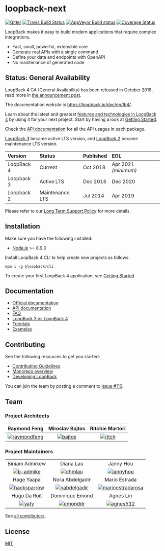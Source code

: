 # loopback-next

[![Gitter](https://badges.gitter.im/Join%20Chat.svg)](https://gitter.im/strongloop/loopback)
[![Travis Build Status](https://travis-ci.org/strongloop/loopback-next.svg?branch=master)](https://travis-ci.org/strongloop/loopback-next)
[![AppVeyor Build status](https://ci.appveyor.com/api/projects/status/q8vp7wrdn2ak6801/branch/master?svg=true)](https://ci.appveyor.com/project/strongloop/loopback-next/branch/master)
[![Coverage Status](https://coveralls.io/repos/github/strongloop/loopback-next/badge.svg?branch=master)](https://coveralls.io/github/strongloop/loopback-next?branch=master)

LoopBack makes it easy to build modern applications that require complex
integrations.

- Fast, small, powerful, extensible core
- Generate real APIs with a single command
- Define your data and endpoints with OpenAPI
- No maintenance of generated code

## Status: General Availability

LoopBack 4 GA (General Availability) has been released in October 2018, read
more in [the announcement post](http://strongloop.com/strongblog/loopback-4-ga).

The documentation website is https://loopback.io/doc/en/lb4/.

Learn about the latest and greatest
[features and technologies in LoopBack 4](https://loopback.io/doc/en/lb4/Crafting-LoopBack-4.html)
by using it for your next project. Start by having a look at
[Getting Started](https://loopback.io/doc/en/lb4/Getting-started.html).

Check the
[API documentation](https://apidocs.loopback.io/@loopback%2fdocs/apidocs.html)
for all the API usages in each package.

[LoopBack 3](https://loopback.io/doc/en/lb3/) became active LTS version, and
[LoopBack 2](https://loopback.io/doc/en/lb2/) became maintenance LTS version.

| Version    | Status          | Published | EOL                  |
|:-----------|:----------------|:----------|:---------------------|
| LoopBack 4 | Current         | Oct 2018  | Apr 2021 _(minimum)_ |
| Loopback 3 | Active LTS      | Dec 2016  | Dec 2020             |
| Loopback 2 | Maintenance LTS | Jul 2014  | Apr 2019             |

Please refer to our
[Long Term Support Policy](https://loopback.io/doc/en/contrib/Long-term-support.html)
for more details.

## Installation

Make sure you have the following installed:

- [Node.js](https://nodejs.org/en/download/) >= 8.9.0

Install LoopBack 4 CLI to help create new projects as follows:

```shell
npm i -g @loopback/cli
```

To create your first LoopBack 4 application, see
[Getting Started](http://loopback.io/doc/en/lb4/Getting-started.html).

## Documentation

- [Official documentation](http://loopback.io/doc/en/lb4/)
- [API documentation](http://apidocs.loopback.io/#LoopBack4)
- [FAQ](http://loopback.io/doc/en/lb4/FAQ.html)
- [LoopBack 3 vs LoopBack 4](http://loopback.io/doc/en/lb4/LoopBack-3.x.html)
- [Tutorials](http://loopback.io/doc/en/lb4/Tutorials.html)
- [Examples](http://loopback.io/doc/en/lb4/Examples.html)

## Contributing

See the following resources to get you started:

- [Contributing Guidelines](./docs/CONTRIBUTING.md)
- [Monorepo overview](./docs/site/MONOREPO.md)
- [Developing LoopBack](./docs/site/DEVELOPING.md)

You can join the team by posting a comment to
[issue #110](https://github.com/strongloop/loopback-next/issues/110).

## Team

### Project Architects

|                  Raymond Feng                   |            Miroslav Bajtos            |           Ritchie Martori           |
|:-----------------------------------------------:|:-------------------------------------:|:-----------------------------------:|
| [![raymondfeng]](http://github.com/raymondfeng) | [![bajtos]](http://github.com/bajtos) | [![ritch]](http://github.com/ritch) |

### Project Maintainers

<table>
      <tbody>
            <tr>
                  <td align="center">Biniam Admikew</td>
                  <td align="center">Diana Lau</td>
                  <td align="center">Janny Hou</td>
            </tr>
            <tr>
                  <td align="center"><a href="http://github.com/b-admike"><img src="https://avatars0.githubusercontent.com/u/13950637?v=3&amp;s=60" alt="b-admike" style="max-width:100%;"></a></td>
                  <td align="center"><a href="http://github.com/dhmlau"><img src="https://avatars2.githubusercontent.com/u/25489897?v=3&amp;s=60" alt="dhmlau" style="max-width:100%;"></a>
                  </td>
                  <td align="center"><a href="http://github.com/jannyHou"><img src="https://avatars2.githubusercontent.com/u/12554153?v=3&amp;s=60" alt="jannyhou" style="max-width:100%;"></a></td>
            </tr>
            <tr>
                  <td align="center">Hage Yaapa</td>
                  <td align="center">Nora Abdelgadir</td>
                  <td align="center">Mario Estrada</td>
            </tr>
            <tr>
                  <td align="center"><a href="https://github.com/hacksparrow"><img src="https://avatars2.githubusercontent.com/u/950112?v=3&amp;s=60" alt="hacksparrow" style="max-width:100%;"></a></td>
                  <td align="center"><a href="https://github.com/nabdelgadir"><img src="https://avatars0.githubusercontent.com/u/42985749?v=3&amp;s=60" alt="nabdelgadir" style="max-width:100%;"></a></td>
                  <td align="center"><a href="https://github.com/marioestradarosa"><img src="https://avatars2.githubusercontent.com/u/4633823?v=3&amp;s=60" alt="marioestradarosa" style="max-width:100%;"></a></td>
            </tr>
            <tr>
                  <td align="center">Hugo Da Roit</td>
                  <td align="center">Dominique Emond</td>
                  <td align="center">Agnes Lin</td>
            </tr>
            <tr>
                  <td align="center"><a href="https://github.com/yaty"><img src="https://avatars3.githubusercontent.com/u/11981803?v=3&amp;s=60" alt="yaty" style="max-width:100%;"></a>
                  </td>
                  <td align="center"><a href="https://github.com/emonddr"><img src="https://avatars0.githubusercontent.com/u/6864736??v=3&amp;s=60" alt="emonddr" style="max-width:100%;"></a></td>
                  <td align="center"><a href="https://github.com/agnes512"><img src="https://avatars3.githubusercontent.com/u/50331796?v=3&amp;s=60" alt="agnes512" style="max-width:100%;"></a></td>
            </tr>
      </tbody>
</table>

See
[all contributors](https://github.com/strongloop/loopback-next/graphs/contributors).

## License

[MIT](LICENSE)

[raymondfeng]: https://avatars0.githubusercontent.com/u/540892?v=3&s=60
[bajtos]: https://avatars2.githubusercontent.com/u/1140553?v=3&s=60
[ritch]: https://avatars2.githubusercontent.com/u/462228?v=3&s=60
[b-admike]: https://avatars0.githubusercontent.com/u/13950637?v=3&s=60
[dhmlau]: https://avatars2.githubusercontent.com/u/25489897?v=3&s=60
[jannyhou]: https://avatars2.githubusercontent.com/u/12554153?v=3&s=60
[hacksparrow]: https://avatars2.githubusercontent.com/u/950112?v=3&s=60
[nabdelgadir]: https://avatars0.githubusercontent.com/u/42985749?v=3&s=60
[marioestradarosa]: https://avatars2.githubusercontent.com/u/4633823?v=3&s=60
[yaty]: https://avatars3.githubusercontent.com/u/11981803?v=3&s=60
[emonddr]: https://avatars0.githubusercontent.com/u/6864736??v=3&s=60
[agnes512]: https://avatars3.githubusercontent.com/u/50331796?v=3&s=60
